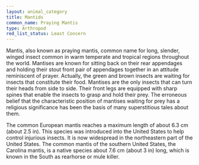 ```yaml
---
layout: animal_category
title: Mantids
common_name: Praying Mantis
type: Arthropod
red_list_status: Least Concern
---
```


Mantis, also known as praying mantis, common name for long, slender, winged insect common in warm temperate and tropical regions throughout the world. Mantises are known for sitting back on their rear appendages and holding their stout front pair of appendages together in an attitude reminiscent of prayer. Actually, the green and brown insects are waiting for insects that constitute their food. Mantises are the only insects that can turn their heads from side to side. Their front legs are equipped with sharp spines that enable the insects to grasp and hold their prey. The erroneous belief that the characteristic position of mantises waiting for prey has a religious significance has been the basis of many superstitious tales about them.

The common European mantis reaches a maximum length of about 6.3 cm (about 2.5 in). This species was introduced into the United States to help control injurious insects. It is now widespread in the northeastern part of the United States. The common mantis of the southern United States, the Carolina mantis, is a native species about 7.6 cm (about 3 in) long, which is known in the South as rearhorse or mule killer.